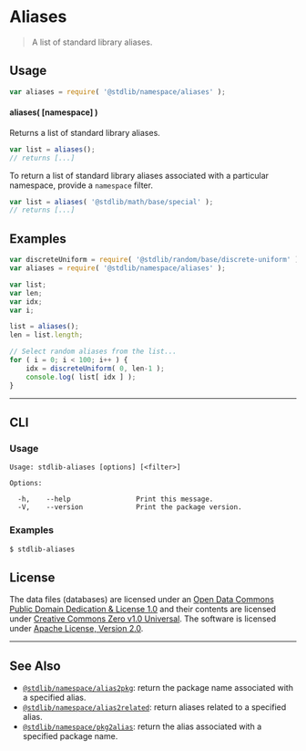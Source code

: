 <!--

@license Apache-2.0

Copyright (c) 2019 The Stdlib Authors.

Licensed under the Apache License, Version 2.0 (the "License");
you may not use this file except in compliance with the License.
You may obtain a copy of the License at

   http://www.apache.org/licenses/LICENSE-2.0

Unless required by applicable law or agreed to in writing, software
distributed under the License is distributed on an "AS IS" BASIS,
WITHOUT WARRANTIES OR CONDITIONS OF ANY KIND, either express or implied.
See the License for the specific language governing permissions and
limitations under the License.

-->

# Aliases

> A list of standard library aliases.

<section class="usage">

## Usage

```javascript
var aliases = require( '@stdlib/namespace/aliases' );
```

#### aliases( \[namespace] )

Returns a list of standard library aliases.

```javascript
var list = aliases();
// returns [...]
```

To return a list of standard library aliases associated with a particular namespace, provide a `namespace` filter.

```javascript
var list = aliases( '@stdlib/math/base/special' );
// returns [...]
```

</section>

<!-- /.usage -->

<section class="examples">

<!-- TODO: more creative example. -->

## Examples

<!-- eslint no-undef: "error" -->

```javascript
var discreteUniform = require( '@stdlib/random/base/discrete-uniform' );
var aliases = require( '@stdlib/namespace/aliases' );

var list;
var len;
var idx;
var i;

list = aliases();
len = list.length;

// Select random aliases from the list...
for ( i = 0; i < 100; i++ ) {
    idx = discreteUniform( 0, len-1 );
    console.log( list[ idx ] );
}
```

</section>

<!-- /.examples -->

* * *

<section class="cli">

## CLI

<section class="usage">

### Usage

```text
Usage: stdlib-aliases [options] [<filter>]

Options:

  -h,    --help                Print this message.
  -V,    --version             Print the package version.
```

</section>

<!-- /.usage -->

<section class="examples">

### Examples

```bash
$ stdlib-aliases
```

</section>

<!-- /.examples -->

</section>

<!-- /.cli -->

<!-- <license> -->

## License

The data files (databases) are licensed under an [Open Data Commons Public Domain Dedication & License 1.0][pddl-1.0] and their contents are licensed under [Creative Commons Zero v1.0 Universal][cc0]. The software is licensed under [Apache License, Version 2.0][apache-license].

<!-- </license> -->

<!-- Section for related `stdlib` packages. Do not manually edit this section, as it is automatically populated. -->

<section class="related">

* * *

## See Also

-   [`@stdlib/namespace/alias2pkg`][@stdlib/namespace/alias2pkg]: return the package name associated with a specified alias.
-   [`@stdlib/namespace/alias2related`][@stdlib/namespace/alias2related]: return aliases related to a specified alias.
-   [`@stdlib/namespace/pkg2alias`][@stdlib/namespace/pkg2alias]: return the alias associated with a specified package name.

</section>

<!-- /.related -->

<!-- Section for all links. Make sure to keep an empty line after the `section` element and another before the `/section` close. -->

<section class="links">

[pddl-1.0]: http://opendatacommons.org/licenses/pddl/1.0/

[cc0]: https://creativecommons.org/publicdomain/zero/1.0

[apache-license]: https://www.apache.org/licenses/LICENSE-2.0

<!-- <related-links> -->

[@stdlib/namespace/alias2pkg]: https://github.com/stdlib-js/stdlib/tree/develop/lib/node_modules/%40stdlib/namespace/alias2pkg

[@stdlib/namespace/alias2related]: https://github.com/stdlib-js/stdlib/tree/develop/lib/node_modules/%40stdlib/namespace/alias2related

[@stdlib/namespace/pkg2alias]: https://github.com/stdlib-js/stdlib/tree/develop/lib/node_modules/%40stdlib/namespace/pkg2alias

<!-- </related-links> -->

</section>

<!-- /.links -->
